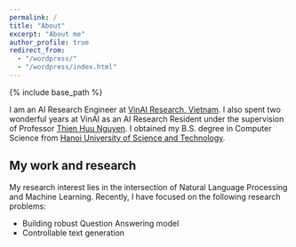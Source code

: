 ```yaml
---
permalink: /
title: "About"
excerpt: "About me"
author_profile: true
redirect_from: 
  - "/wordpress/"
  - "/wordpress/index.html"
---
```


{% include base_path %}

I am an AI Research Engineer at <a href="https://www.vinai.io/">VinAI Research, Vietnam</a>. I also spent two wonderful years at VinAI as an AI Research Resident under the supervision of Professor <a href="https://ix.cs.uoregon.edu/~thien/">Thien Huu Nguyen</a>. I obtained my B.S. degree in Computer Science from <a href="https://en.hust.edu.vn/">Hanoi University of Science and Technology</a>.

## My work and research
My research interest lies in the intersection of Natural Language Processing and Machine Learning. Recently, I have focused on the following research problems:
* Building robust Question Answering model
* Controllable text generation

